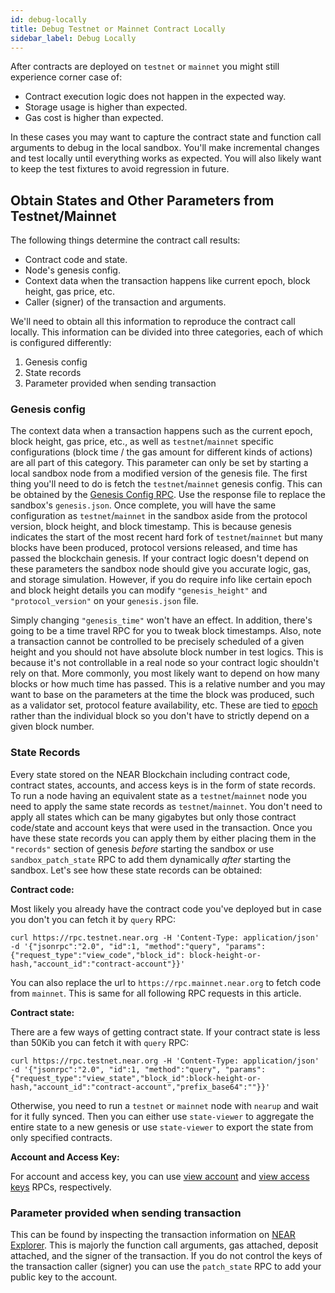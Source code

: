 ```yaml
---
id: debug-locally
title: Debug Testnet or Mainnet Contract Locally
sidebar_label: Debug Locally
---
```


After contracts are deployed on `testnet` or `mainnet` you might still experience corner case of:

- Contract execution logic does not happen in the expected way.
- Storage usage is higher than expected.
- Gas cost is higher than expected.

In these cases you may want to capture the contract state and function call arguments to debug in the local sandbox. You'll make incremental changes and test locally until everything works as expected. You will also likely want to keep the test fixtures to avoid regression in future.

## Obtain States and Other Parameters from Testnet/Mainnet

The following things determine the contract call results:

- Contract code and state.
- Node's genesis config.
- Context data when the transaction happens like current epoch, block height, gas price, etc.
- Caller (signer) of the transaction and arguments.

We'll need to obtain all this information to reproduce the contract call locally. This information can be divided into three categories, each of which is configured differently:

1. Genesis config
2. State records
3. Parameter provided when sending transaction

### Genesis config

The context data when a transaction happens such as the current epoch, block height, gas price, etc., as well as `testnet`/`mainnet` specific configurations (block time / the gas amount for different kinds of actions) are all part of this category. This parameter can only be set by starting a local sandbox node from a modified version of the genesis file.
The first thing you'll need to do is fetch the `testnet`/`mainnet` genesis config. This can be obtained by the [Genesis Config RPC](https://docs.near.org/docs/api/rpc#genesis-config). Use the response file to replace the sandbox's `genesis.json`. Once complete, you will have the same configuration as `testnet`/`mainnet` in the sandbox aside from the protocol version, block height, and block timestamp. This is because genesis indicates the start of the most recent hard fork of `testnet`/`mainnet` but many blocks have been produced, protocol versions released, and time has passed the blockchain genesis. If your contract logic doesn't depend on these parameters the sandbox node should give you accurate logic, gas, and storage simulation. However, if you do require info like certain epoch and block height details you can modify `"genesis_height"` and `"protocol_version"` on your `genesis.json` file.

Simply changing `"genesis_time"` won't have an effect. In addition, there's going to be a time travel RPC for you to tweak block timestamps. Also, note a transaction cannot be controlled to be precisely scheduled of a given height and you should not have absolute block number in test logics. This is because it's not controllable in a real node so your contract logic shouldn't rely on that. More commonly, you most likely want to depend on how many blocks or how much time has passed. This is a relative number and you may want to base on the parameters at the time the block was produced, such as a validator set, protocol feature availability, etc. These are tied to [epoch](/docs/concepts/epoch) rather than the individual block so you don't have to strictly depend on a given block number.

### State Records

Every state stored on the NEAR Blockchain including contract code, contract states, accounts, and access keys is in the form of state records. To run a node having an equivalent state as a `testnet`/`mainnet` node you need to apply the same state records as `testnet`/`mainnet`. You don't need to apply all states which can be many gigabytes but only those contract code/state and account keys that were used in the transaction. Once you have these state records you can apply them by either placing them in the `"records"` section of genesis _before_ starting the sandbox or use `sandbox_patch_state` RPC to add them dynamically _after_ starting the sandbox. Let's see how these state records can be obtained:

**Contract code:**

Most likely you already have the contract code you've deployed but in case you don't you can fetch it by `query` RPC:

```
curl https://rpc.testnet.near.org -H 'Content-Type: application/json' -d '{"jsonrpc":"2.0", "id":1, "method":"query", "params":{"request_type":"view_code","block_id": block-height-or-hash,"account_id":"contract-account"}}'
```

You can also replace the url to `https://rpc.mainnet.near.org` to fetch code from `mainnet`. This is same for all following RPC requests in this article.

**Contract state:**

There are a few ways of getting contract state. If your contract state is less than 50Kib you can fetch it with `query` RPC:

```
curl https://rpc.testnet.near.org -H 'Content-Type: application/json' -d '{"jsonrpc":"2.0", "id":1, "method":"query", "params":{"request_type":"view_state","block_id":block-height-or-hash,"account_id":"contract-account","prefix_base64":""}}'
```

Otherwise, you need to run a `testnet` or `mainnet` node with `nearup` and wait for it fully synced. Then you can either use `state-viewer` to aggregate the entire state to a new genesis or use `state-viewer` to export the state from only specified contracts.

**Account and Access Key:**

For account and access key, you can use [view account](https://docs.near.org/docs/api/rpc#view-account) and [view access keys](https://docs.near.org/docs/api/rpc#view-access-key-list) RPCs, respectively.

### Parameter provided when sending transaction

This can be found by inspecting the transaction information on [NEAR Explorer](/docs/tools/near-explorer). This is majorly the function call arguments, gas attached, deposit attached, and the signer of the transaction. If you do not control the keys of the transaction caller (signer) you can use the `patch_state` RPC to add your public key to the account.
